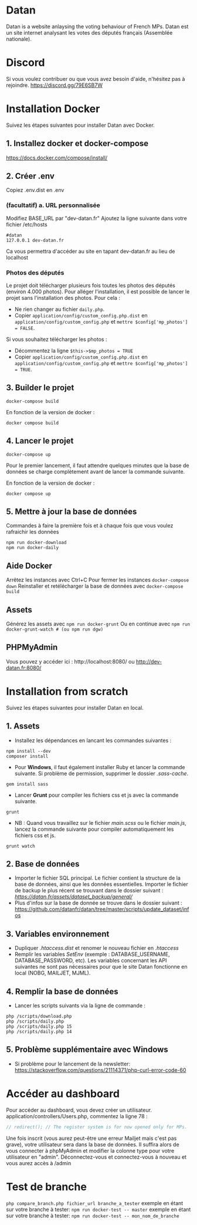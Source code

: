 # Datan
Datan is a website anlaysing the voting behaviour of French MPs.
Datan est un site internet analysant les votes des députés français (Assemblée nationale).

# Discord
Si vous voulez contribuer ou que vous avez besoin d'aide, n'hésitez pas à rejoindre. https://discord.gg/79E6SB7W

# Installation Docker
Suivez les étapes suivantes pour installer Datan avec Docker.

## 1. Installez docker et docker-compose
https://docs.docker.com/compose/install/

## 2. Créer .env
Copiez .env.dist en .env

### (facultatif) a. URL personnalisée
Modifiez BASE_URL par "dev-datan.fr"
Ajoutez la ligne suivante dans votre fichier /etc/hosts
```
#datan
127.0.0.1 dev-datan.fr
```
Ca vous permettra d'accéder au site en tapant dev-datan.fr au lieu de localhost

### Photos des députés
Le projet doit télécharger plusieurs fois toutes les photos des députés (environ 4.000 photos). Pour alléger l'installation, il est possible de lancer le projet sans l'installation des photos. Pour cela : 
- Ne rien changer au fichier `daily.php`.
- Copier `application/config/custom_config.php.dist` en `application/config/custom_config.php` et `mettre $config['mp_photos'] = FALSE`.

Si vous souhaitez télécharger les photos : 
- Décommentez la ligne `$this->$mp_photos = TRUE`
- Copier `application/config/custom_config.php.dist` en `application/config/custom_config.php` et `mettre $config['mp_photos'] = TRUE`.

## 3. Builder le projet
```
docker-compose build
```

En fonction de la version de docker : 

```
docker compose build
```

## 4. Lancer le projet
```
docker-compose up
```
Pour le premier lancement, il faut attendre quelques minutes que la base de données se charge complètement avant de lancer la commande suivante.

En fonction de la version de docker : 

```
docker compose up
```

## 5. Mettre à jour la base de données
Commandes à faire la première fois et à chaque fois que vous voulez rafraichir les données
```
npm run docker-download
npm run docker-daily
```

## Aide Docker
Arrêtez les instances avec Ctrl+C
Pour fermer les instances ```docker-compose down```
Reinstaller et retélécharger la base de données avec ```docker-compose build```

## Assets
Générez les assets avec ```npm run docker-grunt```
Ou en continue avec ```npm run docker-grunt-watch # (ou npm run dgw)```

## PHPMyAdmin
Vous pouvez y accéder ici : http://localhost:8080/ ou http://dev-datan.fr:8080/

# Installation from scratch
Suivez les étapes suivantes pour installer Datan en local.


## 1. Assets
* Installez les dépendances en lancant les commandes suivantes :

```
npm install --dev  
composer install  
```
* Pour **Windows**, il faut également installer Ruby et lancer la commande suivante. Si problème de permission, supprimer le dossier *.sass-cache*.

```
gem install sass
```
* Lancer **Grunt** pour compiler les fichiers css et js avec la commande suivante.

```
grunt  
```
* NB : Quand vous travaillez sur le fichier *main.scss* ou le fichier *main.js*, lancez la commande suivante pour compiler automatiquement les fichiers css et js.

```
grunt watch
```

## 2. Base de données
* Importer le fichier SQL principal. Le fichier contient la structure de la base de données, ainsi que les données essentielles. Importer le fichier de backup le plus récent se trouvant dans le dossier suivant : *https://datan.fr/assets/dataset_backup/general/*
* Plus d'infos sur la base de donnée se trouve dans le dossier suivant : https://github.com/datanfr/datan/tree/master/scripts/update_dataset/infos 

## 3. Variables environnement
* Dupliquer *.htaccess.dist* et renomer le nouveau fichier en *.htaccess*  
* Remplir les variables *SetEnv* (exemple : DATABASE_USERNAME, DATABASE_PASSWORD, etc). Les variables concernant les API suivantes ne sont pas nécessaires pour que le site Datan fonctionne en local (NOBG, MAILJET, MJML).

## 4. Remplir la base de données
* Lancer les scripts suivants via la ligne de commande :

```
php /scripts/download.php  
php /scripts/daily.php  
php /scripts/daily.php 15  
php /scripts/daily.php 14  
```
## 5. Problème supplémentaire avec Windows
* Si problème pour le lancement de la newsletter: https://stackoverflow.com/questions/21114371/php-curl-error-code-60  


# Accéder au dashboard
Pour accéder au dashboard, vous devez créer un utilisateur.
application/controllers/Users.php, commentez la ligne 78 :
```php
// redirect(); // The register system is for now opened only for MPs.
```
Une fois inscrit (vous aurez peut-être une erreur Mailjet mais c'est pas grave), votre utilisateur sera dans la base de données.
Il suffira alors de vous connecter à phpMyAdmin et modifier la colonne type pour votre utilisateur en "admin".
Déconnectez-vous et connectez-vous à nouveau et vous aurez accès à /admin

# Test de branche
```php compare_branch.php fichier_url branche_a_tester```
exemple en étant sur votre branche à tester: 
```npm run docker-test -- master```
exemple en étant sur votre branche à tester: 
```npm run docker-test -- mon_nom_de_branche```